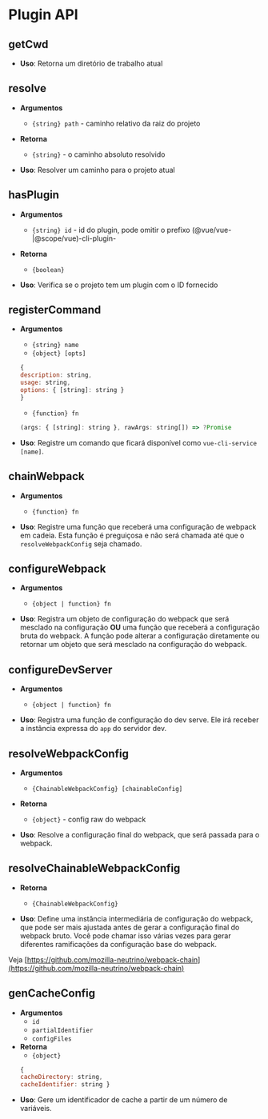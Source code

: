 # Plugin API

## getCwd

- **Uso**:
Retorna um diretório de trabalho atual

## resolve

- **Argumentos**
  - `{string} path` - caminho relativo da raiz do projeto

- **Retorna**
  - `{string}` - o caminho absoluto resolvido

- **Uso**:
Resolver um caminho para o projeto atual

## hasPlugin

- **Argumentos**
  - `{string} id` - id do plugin, pode omitir o prefixo (@vue/vue-|@scope/vue)-cli-plugin-

- **Retorna**
  - `{boolean}`

- **Uso**:
Verifica se o projeto tem um plugin com o ID fornecido

## registerCommand

- **Argumentos**
  - `{string} name`
  - `{object} [opts]`
  ```js
  {
  description: string,
  usage: string,
  options: { [string]: string }
  }
  ```
  - `{function} fn`
  ```js
  (args: { [string]: string }, rawArgs: string[]) => ?Promise
  ```

- **Uso**:
Registre um comando que ficará disponível como `vue-cli-service [name]`.

## chainWebpack

- **Argumentos**
  - `{function} fn`

- **Uso**:
Registre uma função que receberá uma configuração de webpack em cadeia. Esta função é preguiçosa e não será chamada até que o `resolveWebpackConfig` seja chamado.


## configureWebpack

- **Argumentos**
  - `{object | function} fn`

- **Uso**:
Registra um objeto de configuração do webpack que será mesclado na configuração **OU** uma função que receberá a configuração bruta do webpack. A função pode alterar a configuração diretamente ou retornar um objeto
que será mesclado na configuração do webpack.

## configureDevServer

- **Argumentos**
  - `{object | function} fn`

- **Uso**:
Registra uma função de configuração do dev serve. Ele irá receber a instância expressa do `app` do servidor dev.

## resolveWebpackConfig

- **Argumentos**
  - `{ChainableWebpackConfig} [chainableConfig]`
- **Retorna**
  - `{object}` - config raw do webpack

- **Uso**:
Resolve a configuração final do webpack, que será passada para o webpack.

## resolveChainableWebpackConfig

- **Retorna**
  - `{ChainableWebpackConfig}`

- **Uso**:
Define uma instância intermediária de configuração do webpack, que pode ser mais ajustada antes de gerar a configuração final do webpack bruto. Você pode chamar isso várias vezes para gerar diferentes ramificações da configuração base do webpack.

Veja [https://github.com/mozilla-neutrino/webpack-chain](https://github.com/mozilla-neutrino/webpack-chain)

## genCacheConfig

- **Argumentos**
  - `id`
  - `partialIdentifier`
  - `configFiles`
- **Retorna**
  - `{object}`
  ```js
  {
  cacheDirectory: string,
  cacheIdentifier: string }
  ```
- **Uso**:
Gere um identificador de cache a partir de um número de variáveis.